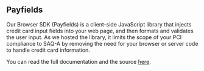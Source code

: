 ## Payfields
Our Browser SDK (Payfields) is a client-side JavaScript library that injects credit card input fields into your web page, and then formats and validates the user input. As we hosted the library, it limits the scope of your PCI compliance to SAQ-A by removing the need for your browser or server code to handle credit card information.

You can read the full documentation and the source [here](https://github.com/bambora/na-checkoutfields).
